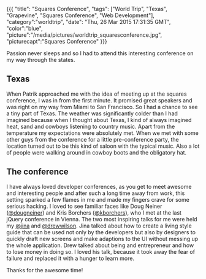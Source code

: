 {{{
  "title": "Squares Conference",
  "tags": ["World Trip", "Texas", "Grapevine", "Squares Conference", "Web Development"],
  "category":"worldtrip",
  "date": "Thu, 26 Mar 2015 17:31:35 GMT",
  "color":"blue",
  "picture":"/media/pictures/worldtrip_squaresconference.jpg",
  "picturecapt":"Squares Conference"
}}}

Passion never sleeps and so I had to attend this interesting conference on my way through the states.
<!--more-->
## Texas
When Patrik approached me with the idea of meeting up at the squares conference, I was in from the first minute. It promised great
speakers and was right on my way from Miami to San Francisco. So I had a chance to see a tiny part of Texas.
The weather was significantly colder than I had imagined because when I thought about Texas, I kind of always imagined heat, sand
and cowboys listening to country music.
Apart from the temperature my expectations were absolutely met. When we met with some other guys from the conference for a little
pre-conference party, the location turned out to be this kind of saloon with the typical music. Also a lot of people were walking
around in cowboy boots and the obligatory hat.

## The conference
I have always loved developer conferences, as you get to meet awesome and interesting people and after such a long time away from
work, this setting sparked a few flames in me and made my fingers crave for some serious hacking. I loved to see familiar faces
like Doug Neiner ([@dougneiner](https://twitter.com/dougneiner)) and Kris Borchers ([@kborchers](https://twitter.com/kborchers)), who
I met at the last jQuery conference in Vienna.
The two most inspiring talks for me were held my [@jina](https://twitter.com/jina) and [@drewwilson](https://twitter.com/drewwilson).
Jina talked about how to create a living style guide that can be used not only by the developers but also by designers to quickly
draft new screens and make adaptions to the UI without messing up the whole application. Drew talked about being and entrepreneur
and how to lose money in doing so. I loved his talk, because it took away the fear of failure and replaced it with a hunger to
learn more.

Thanks for the awesome time!